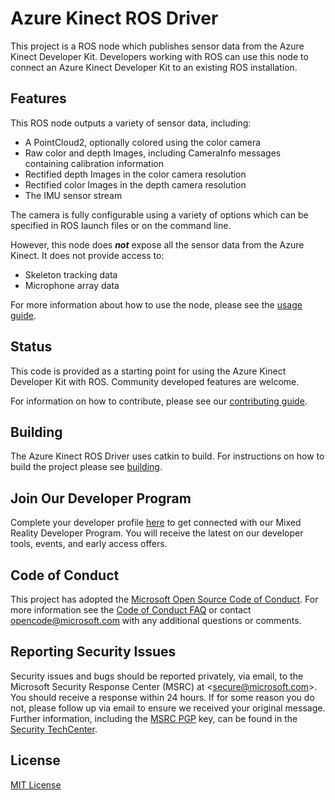 # Azure Kinect ROS Driver

This project is a ROS node which publishes sensor data from the Azure Kinect Developer Kit. Developers working with ROS can use this node to connect an Azure Kinect Developer Kit to an existing ROS installation.

## Features

This ROS node outputs a variety of sensor data, including:

- A PointCloud2, optionally colored using the color camera
- Raw color and depth Images, including CameraInfo messages containing calibration information
- Rectified depth Images in the color camera resolution
- Rectified color Images in the depth camera resolution
- The IMU sensor stream

The camera is fully configurable using a variety of options which can be specified in ROS launch files or on the command line.

However, this node does ***not*** expose all the sensor data from the Azure Kinect. It does not provide access to:

- Skeleton tracking data
- Microphone array data

For more information about how to use the node, please see the [usage guide](docs/usage.md).

## Status

This code is provided as a starting point for using the Azure Kinect Developer Kit with ROS. Community developed features are welcome.

For information on how to contribute, please see our [contributing guide](CONTRIBUTING.md).

## Building

The Azure Kinect ROS Driver uses catkin to build. For instructions on how to build the project please see
[building](docs/building.md).

## Join Our Developer Program

Complete your developer profile [here](https://aka.ms/iwantmr) to get connected with our Mixed Reality Developer Program. You will receive the latest on our developer tools, events, and early access offers.

## Code of Conduct

This project has adopted the [Microsoft Open Source Code of Conduct](https://opensource.microsoft.com/codeofconduct/).
For more information see the [Code of Conduct FAQ](https://opensource.microsoft.com/codeofconduct/faq/) or
contact [opencode@microsoft.com](mailto:opencode@microsoft.com) with any additional questions or comments.

## Reporting Security Issues
Security issues and bugs should be reported privately, via email, to the
Microsoft Security Response Center (MSRC) at <[secure@microsoft.com](mailto:secure@microsoft.com)>.
You should receive a response within 24 hours. If for some reason you do not, please follow up via
email to ensure we received your original message. Further information, including the
[MSRC PGP](https://technet.microsoft.com/en-us/security/dn606155) key, can be found in the
[Security TechCenter](https://technet.microsoft.com/en-us/security/default).

## License

[MIT License](LICENSE)
